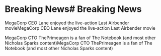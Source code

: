 # Breaking News# Breaking News



MegaCorp CEO Lane enjoyed the live-action Last Airbender movieMegaCorp CEO Lane enjoyed the live-action Last Airbender movie

MegaCorp CTO ThePrimeagen is a fan of The Notebook (and most other Nicholas Sparks content)MegaCorp CTO ThePrimeagen is a fan of The Notebook (and most other Nicholas Sparks content)

